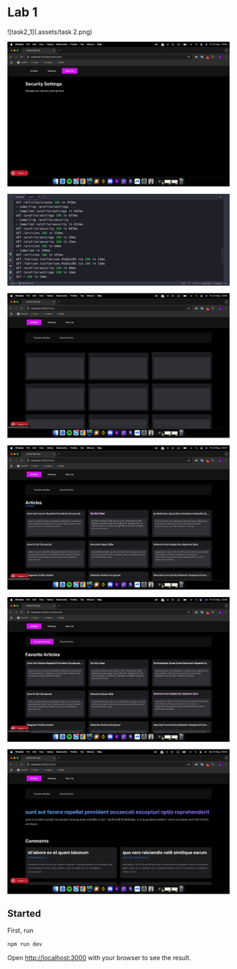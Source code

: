 # Lab 1

![task2_1](.assets/task 2.png)

![task2_2](.assets/task_2-2.png)

![task2_3](.assets/task_2-3.png)

![task3_1](.assets/task_3-1.png)

![task3_2](.assets/task_3-2.png)

![task3_3](.assets/task_3-3.png)

![task3_4](.assets/task_3-4.png)

## Started

First, run

```bash
npm run dev
```
Open [http://localhost:3000](http://localhost:3000) with your browser to see the result.
